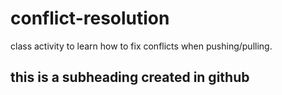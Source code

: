 # conflict-resolution
class activity to learn how to fix conflicts when pushing/pulling.
## this is a subheading created in github
